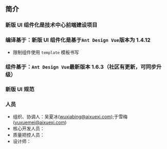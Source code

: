 ## 简介

### 新版 UI 组件化是技术中心前端建设项目

### 编译基于：新版 UI 组件化是基于`Ant Design Vue`版本为 1.4.12

- 限制组件使用 `template` 模板书写

### 组件基于：`Ant Design Vue`最新版本 1.6.3（社区有更新，可同步升级）

### 新版 UI 规范

### 人员

- 组织、协调人：吴夏冰(wuxiabing@aixuexi.com);于雪梅(yuxuemei@aixuexi.com)
- 核心开发人员：
- 质量把控人员：
- 设计师：
